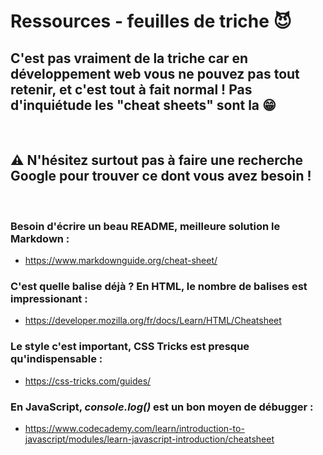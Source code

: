 # Ressources - feuilles de triche 😈

## C'est pas vraiment de la triche car en développement web vous ne pouvez pas tout retenir, et c'est tout à fait normal ! Pas d'inquiétude les "cheat sheets" sont la 😁

<br>

## ⚠️ N'hésitez surtout pas à faire une recherche Google pour trouver ce dont vous avez besoin !

<br>

### Besoin d'écrire un beau README, meilleure solution le **Markdown** :

- https://www.markdownguide.org/cheat-sheet/

### C'est quelle balise déjà ? En HTML, le nombre de balises est impressionant :

- https://developer.mozilla.org/fr/docs/Learn/HTML/Cheatsheet

### Le style c'est important, CSS Tricks est presque qu'indispensable :

- https://css-tricks.com/guides/

### En JavaScript, _console.log()_ est un bon moyen de débugger :

- https://www.codecademy.com/learn/introduction-to-javascript/modules/learn-javascript-introduction/cheatsheet

